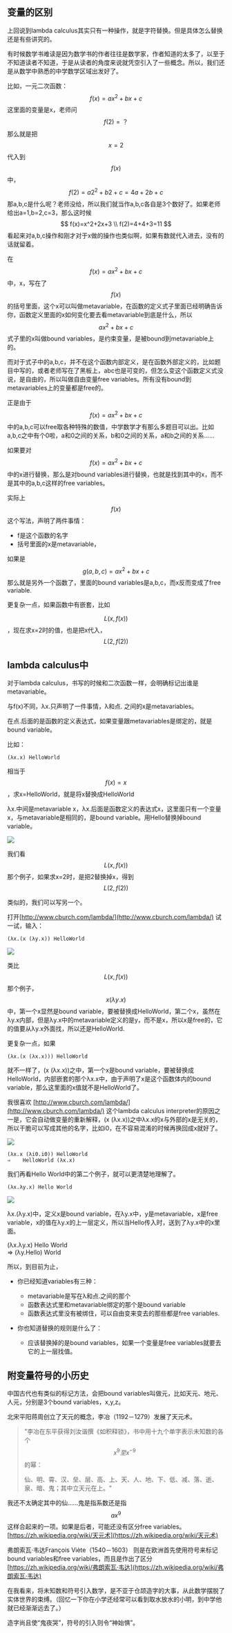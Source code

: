 <!--
.. title: 面向眼科医生的λ演算入门教程(3)
.. slug: mian-xiang-yan-ke-yi-sheng-de-lyan-suan-ru-men-jiao-cheng-3
.. date: 2017-07-04 00:00:03 UTC+08:00
.. tags: lambda, 教程, 现代眼科医生知识扩展包
.. category: tutorial
.. link:
.. description:
.. type: text
-->

## 变量的区别

上回说到lambda calculus其实只有一种操作，就是字符替换。但是具体怎么替换还是有些讲究的。

有时候数学书难读是因为数学书的作者往往是数学家，作者知道的太多了，以至于不知道读者不知道，于是从读者的角度来说就凭空引入了一些概念。所以，我们还是从数学中熟悉的中学数学区域出发好了。
<!-- TEASER_END -->

比如，一元二次函数：
$$
f(x)=ax^2+bx+c
$$
这里面的变量是x，老师问$$f(2)=？$$那么就是把$$x=2$$代入到$$f(x)$$中，
$$
f(2)=a 2^2+b 2+c=4a+2b+c
$$
那a,b,c是什么呢？老师没给，所以我们就当作a,b,c各自是3个数好了。如果老师给出a=1,b=2,c=3，那么这时候
$$
f(x)=x^2+2x+3
\\
f(2)=4+4+3=11
$$
看起来对a,b,c操作和刚才对于x做的操作也类似啊，如果有数就代入进去，没有的话就留着。

在$$ f(x)=ax^2+bx+c $$中，x，写在了$$ f(x)$$ 的括号里面，这个x可以叫做metavariable，在函数的定义式子里面已经明确告诉你，函数定义里面的x如何变化要去看metavariable到底是什么，所以$$ ax^2+bx+c $$式子里的x叫做bound variables，是约束变量，是被bound到metavariable上的。

而对于式子中的a,b,c，并不在这个函数内部定义，是在函数外部定义的，比如题目中写的，或者老师写在了黑板上，abc也是可变的，但怎么变这个函数定义式没说，是自由的，所以叫做自由变量free variables。所有没有bound到metavariables上的变量都是free的。

正是由于$$ f(x)=ax^2+bx+c $$中的a,b,c可以free取各种特殊的数值，中学数学才有那么多题目可以出。比如a,b,c之中有个0啦，a和0之间的关系，b和0之间的关系，a和b之间的关系……

如果要对$$ f(x)=ax^2+bx+c$$ 中的x进行替换，那么是对bound variables进行替换，也就是找到其中的x，而不是其中的a,b,c这样的free variables。

实际上$$f(x)$$这个写法，声明了两件事情：

* f是这个函数的名字
* 括号里面的x是metavariable，

如果是$$g(a,b,c)=ax^2+bx+c$$那么就是另外一个函数了，里面的bound variables是a,b,c，而x反而变成了free variable.

更复杂一点，如果函数中有嵌套，比如  

$$L(x, f(x))$$，现在求x=2时的值，也是把x代入，$$L(2, f(2))$$

## lambda calculus中

对于lambda calculus，书写的时候和二次函数一样，会明确标记出谁是metavariable。  

与f\(x\)不同，λx.只声明了一件事情，λ和点. 之间的x是metavariables。  

在点.后面的是函数的定义表达式，如果变量跟metavariables是绑定的，就是bound variable。

比如：  
```
(λx.x) HelloWorld  
```
相当于$$f(x)=x$$，求x=HelloWorld，就是将x替换成HelloWorld  

λx.中间是metavariable x，λx.后面是函数定义的表达式x，这里面只有一个变量x，与metavariable是相同的，是bound variable。用Hello替换掉bound variable。  

![](/images/lambda/2.png)

我们看$$L(x, f(x))$$那个例子，如果求x=2时，是把2替换掉x，得到$$L(2, f(2))$$  

类似的，我们可以写另一个。  

打开[http://www.cburch.com/lambda/](http://www.cburch.com/lambda/) 试一试，输入：  

```
(λx.(x (λy.x)) HelloWorld  
```
![](/images/lambda/8.png)

类比$$L(x, f(x))$$那个例子，$$x (λy.x)$$中，第一个x显然是bound variable，要被替换成HelloWorld，第二个x，虽然在λy.x内部，但是λy.x中的metavariable定义的是y，而不是x，所以x是free的，它的值要从λy.x外面找，所以还是HelloWorld.

更复杂一点，如果  
```
(λx.(x (λx.x))) HelloWorld  
```
就不一样了，\(x \(λx.x\)\)之中，第一个x是bound variable，要被替换成HelloWorld，内部嵌套的那个λx.x中，由于声明了x是这个函数体内的bound variable，那么这里面的x值就不是HelloWorld了。

我很喜欢 [http://www.cburch.com/lambda/](http://www.cburch.com/lambda/) 这个lambda calculus interpreter的原因之一是，它会自动做变量的重新解释，\(x \(λx.x\)\)之中λx.x的x与外部的x是无关的，所以干脆可以写成其他的名字，比如i0，在不容易混淆的时候再换回成x就好了。  

![](/images/lambda/9.png)  

```
(λx.x (λi0.i0)) HelloWorld  
⇒    HelloWorld (λx.x)
```
我们再看Hello World中的第二个例子，就可以更清楚地理解了。  
```
(λx.λy.x) Hello World  
```
![](/images/lambda/3.png)  

λx.\(λy.x\)中，定义x是bound variable，在λy.x中，y是metavariable，x是free variable，x的值在λy.x的上一层定义，所以当Hello传入时，送到了λy.x中的x里面。  

\(λx.λy.x\) Hello World  
⇒    \(λy.Hello\) World

所以，到目前为止，

* 你已经知道variables有三种：

  * metavariable是写在λ和点.之间的那个
  * 函数表达式里和metavariable绑定的那个是bound variable
  * 函数表达式里没有被绑住，可以自由变来变去的那些都是free variables.

* 你也知道替换的规则是什么了：

  * 应该替换掉的是bound variables，如果一个变量是free variables就要去它的上一层找值。

## 附变量符号的小历史

中国古代也有类似的标记方法，会把bound variables叫做元，比如天元、地元、人元，分别是3个bound variables，x,y,z。  

北宋平阳蒋周创立了天元的概念，李冶（1192－1279）发展了天元术。  

> "李冶在东平获得刘汝谐撰《如积释锁》，书中用十九个单字表示未知数的各个 $$ x^9至 x^{-9} $$的幂：  
>
> 仙、明、霄、汉、垒、层、高、上、天、人、地、下、低、减、落、逝、泉、暗、鬼；其中立天元在上。"  

我还不太确定其中的仙……鬼是指系数还是指$$ax^9$$这样合起来的一项。如果是后者，可能还没有区分free variables。  [https://zh.wikipedia.org/wiki/天元术](https://zh.wikipedia.org/wiki/天元术)

弗朗索瓦·韦达François Viète（1540－1603） 则是在欧洲首先使用符号来标记bound variables和free variables，而且是作出了区分  [https://zh.wikipedia.org/wiki/弗朗索瓦·韦达](https://zh.wikipedia.org/wiki/弗朗索瓦·韦达)

在我看来，将未知数和符号引入数学，是不亚于仓颉造字的大事，从此数学摆脱了实体世界的束缚。（回忆一下你在小学还经常可以看到取水放水的小明，到中学他就已经渐渐远去了。）

造字尚且使“鬼夜哭”，符号的引入则令“神始惧”。
